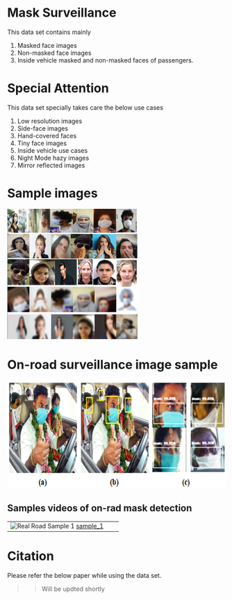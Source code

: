 # Mask Surveillance
This data set contains mainly 
1. Masked face images
2. Non-masked face images
3. Inside vehicle masked and non-masked faces of passengers.

# Special Attention
This data set specially takes care the below use cases
1. Low resolution images
2. Side-face images
3. Hand-covered faces
4. Tiny face images
5. Inside vehicle use cases
6. Night Mode hazy images
7. Mirror reflected images

# Sample images
<img width="300" height="300" src="samples/sample_1.PNG"/>

# On-road surveillance image sample
<img width="620" height="250" src="samples/sample_2.PNG"/>

## Samples videos of on-rad mask detection

||||
| :-----: | :-: | :-: |
| ![Real Road Sample 1](samples/sample_1.gif) [sample_1](https://github.com/srimantacse/MaskSurveillance/videos/sample_1.mp4) |||


# Citation
Please refer the below paper while using the data set.
>> Will be updted shortly
<!-- + https://github.com/prajnasb/observations/tree/master/experiements/data + -->